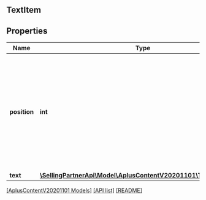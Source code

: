 ## TextItem

## Properties

Name | Type | Description | Notes
------------ | ------------- | ------------- | -------------
**position** | **int** | The rank or index of this text item within the collection. Different items cannot occupy the same position within a single collection. |
**text** | [**\SellingPartnerApi\Model\AplusContentV20201101\TextComponent**](TextComponent.md) |  |

[[AplusContentV20201101 Models]](../) [[API list]](../../Api) [[README]](../../../README.md)
